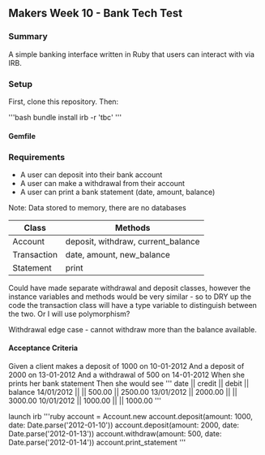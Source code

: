 ## Makers Week 10 - Bank Tech Test ##
### Summary ###

A simple banking interface written in Ruby that users can interact with via IRB.


### Setup ###

First, clone this repository. Then:

'''bash
bundle install
irb -r 'tbc'
'''

#### Gemfile ####


### Requirements ###

* A user can deposit into their bank account
* A user can make a withdrawal from their account
* A user can print a bank statement (date, amount, balance)

Note: Data stored to memory, there are no databases

| Class    | Methods |
| -------- | ------- |
| Account  | deposit, withdraw, current_balance |
| Transaction | date, amount, new_balance |
| Statement | print |

Could have made separate withdrawal and deposit classes, however the instance
variables and methods would be very similar - so to DRY up the code the transaction
class will have a type variable to distinguish between the two. Or I will use
polymorphism?

Withdrawal edge case - cannot withdraw more than the balance available.

#### Acceptance Criteria ####

Given a client makes a deposit of 1000 on 10-01-2012
And a deposit of 2000 on 13-01-2012
And a withdrawal of 500 on 14-01-2012
When she prints her bank statement
Then she would see
'''
date || credit || debit || balance
14/01/2012 || || 500.00 || 2500.00
13/01/2012 || 2000.00 || || 3000.00
10/01/2012 || 1000.00 || || 1000.00
'''

launch irb
'''ruby
account = Account.new
account.deposit(amount: 1000, date: Date.parse('2012-01-10'))
account.deposit(amount: 2000, date: Date.parse('2012-01-13'))
account.withdraw(amount: 500, date: Date.parse('2012-01-14'))
account.print_statement
'''
